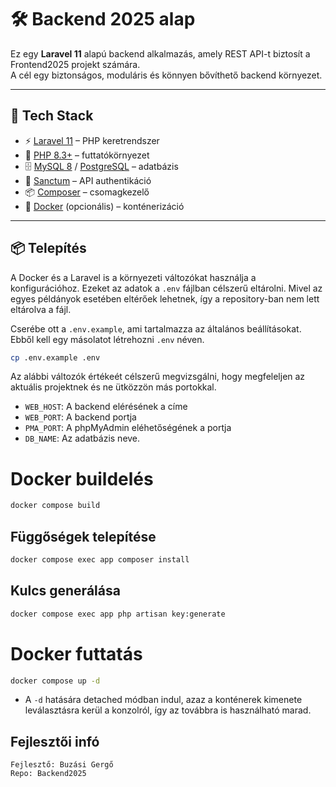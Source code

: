 # 🛠 Backend 2025 alap

Ez egy **Laravel 11** alapú backend alkalmazás, amely REST API-t biztosít a Frontend2025 projekt számára.  
A cél egy biztonságos, moduláris és könnyen bővíthető backend környezet.

---

## 🚀 Tech Stack

- ⚡ [Laravel 11](https://laravel.com/) – PHP keretrendszer
- 🐘 [PHP 8.3+](https://www.php.net/) – futtatókörnyezet
- 🗄️ [MySQL 8](https://www.mysql.com/) / [PostgreSQL](https://www.postgresql.org/) – adatbázis
- 🔑 [Sanctum](https://laravel.com/docs/sanctum) – API authentikáció
- 📦 [Composer](https://getcomposer.org/) – csomagkezelő
- 🐳 [Docker](https://www.docker.com/) (opcionális) – konténerizáció

---

## 📦 Telepítés

A Docker és a Laravel is a környezeti változókat használja a konfigurációhoz.
Ezeket az adatok a `.env` fájlban célszerű eltárolni.
Mivel az egyes példányok esetében eltérőek lehetnek, így a repository-ban nem lett eltárolva a fájl.

Cserébe ott a `.env.example`, ami tartalmazza az általános beállításokat. Ebből kell egy másolatot létrehozni `.env` néven.

```bash
cp .env.example .env
```

Az alábbi változók értékeét célszerű megvizsgálni, hogy megfeleljen az aktuális projektnek és ne ütközzön más portokkal.

- `WEB_HOST`:  A backend elérésének a címe
- `WEB_PORT`:  A backend portja
- `PMA_PORT`:  A phpMyAdmin eléhetőségének a portja
- `DB_NAME`: Az adatbázis neve.

# Docker buildelés
```bash
docker compose build
```
## Függőségek telepítése
```bash
docker compose exec app composer install
```

## Kulcs generálása
```bash
docker compose exec app php artisan key:generate
```
# Docker futtatás
```bash
docker compose up -d
```
- A `-d` hatására detached módban indul, azaz a konténerek kimenete leválasztásra kerül a konzolról, így az továbbra is használható marad.

## Fejlesztői infó
```text
Fejlesztő: Buzási Gergő
Repo: Backend2025
```
